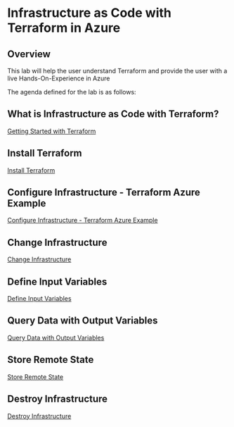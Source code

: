 # Infrastructure as Code with Terraform in Azure

## Overview

This lab will help the user understand Terraform and provide the user with a live Hands-On-Experience in Azure

The agenda defined for the lab is as follows:

## What is Infrastructure as Code with Terraform?

[Getting Started with Terraform](https://github.com/SD-14/EduLabs/blob/SD/Hashicorp/Azure/Module%201:%20Getting%20Started%20with%20Terraform.md)

## Install Terraform

[Install Terraform](https://github.com/SD-14/EduLabs/blob/SD/Hashicorp/Azure/Module%202:%20Install%20Terraform.md)

## Configure Infrastructure - Terraform Azure Example

[Configure Infrastructure - Terraform Azure Example](https://github.com/SD-14/EduLabs/blob/SD/Hashicorp/Azure/Module%203:%20Build%20Infrastructure%20-%20Terraform%20Azure%20Example.md)

## Change Infrastructure

[Change Infrastructure](https://github.com/SD-14/EduLabs/blob/SD/Hashicorp/Azure/Module%204:%20Change%20Infrastructure.md)

## Define Input Variables

[Define Input Variables](https://github.com/SD-14/EduLabs/blob/SD/Hashicorp/Azure/Module%206:%20Define%20Input%20Variables.md)

## Query Data with Output Variables

[Query Data with Output Variables](https://github.com/SD-14/EduLabs/blob/SD/Hashicorp/Azure/Module%207:%20Query%20Data%20with%20Output%20Variables.md)

## Store Remote State

[Store Remote State](https://github.com/SD-14/EduLabs/blob/SD/Hashicorp/Azure/Module%208:%20Store%20Remote%20State.md)

## Destroy Infrastructure

[Destroy Infrastructure](https://github.com/SD-14/EduLabs/blob/SD/Hashicorp/Azure/Module%205:%20Destroy%20Infrastructure.md)


